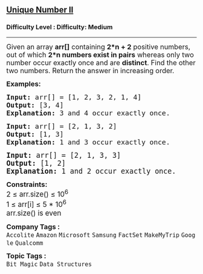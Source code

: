 <h2><a href="https://www.geeksforgeeks.org/problems/finding-the-numbers0215/1?_gl=1*1owho9d*_up*MQ..*_gs*MQ..&gclid=CjwKCAjwn6LABhBSEiwAsNJrjg8KhcsvgdbZLQ7hxgy-TpAMwJagKmkPh5LAG63ItjyULduCghiFtBoCYV8QAvD_BwE">Unique Number II</a></h2><h3>Difficulty Level : Difficulty: Medium</h3><hr><div class="problems_problem_content__Xm_eO"><p><span style="font-size: 18px;">Given an array <strong>arr[]</strong> containing <strong>2*n + 2</strong> positive numbers, out of which <strong>2*n numbers exist in pairs</strong> whereas only two number occur exactly once and are <strong>distinct</strong>. Find the other two numbers. Return the answer in increasing order.</span></p>
<p><span style="font-size: 18px;"><strong>Examples:</strong></span></p>
<pre><span style="font-size: 18px;"><strong>Input: </strong>arr[] = [1, 2, 3, 2, 1, 4]
<strong>Output: </strong>[3, 4] 
<strong>Explanation: </strong>3 and 4 occur exactly once.</span>
</pre>
<pre><span style="font-size: 18px;"><strong>Input: </strong>arr[] = [2, 1, 3, 2]
<strong>Output: </strong>[1, 3]
<strong>Explanation: </strong>1 and 3 occur exactly once.<br></span></pre>
<pre><span style="font-size: 14pt;"><strong>Input: </strong>arr[] = [2, 1, 3, 3]
<strong>Output: </strong>[1, 2]
<strong>Explanation: </strong>1 and 2 occur exactly once.</span></pre>
<p><span style="font-size: 18px;"><strong>Constraints:</strong><br><span style="font-size: 14pt;">2 ≤ arr.size() ≤ 10<sup>6&nbsp;</sup></span></span><br><span style="font-size: 14pt;">1 ≤ arr[i] ≤ 5 * 10<sup>6<br><span style="font-size: 14pt;">arr.size() is even</span></sup></span></p></div><p><span style=font-size:18px><strong>Company Tags : </strong><br><code>Accolite</code>&nbsp;<code>Amazon</code>&nbsp;<code>Microsoft</code>&nbsp;<code>Samsung</code>&nbsp;<code>FactSet</code>&nbsp;<code>MakeMyTrip</code>&nbsp;<code>Google</code>&nbsp;<code>Qualcomm</code>&nbsp;<br><p><span style=font-size:18px><strong>Topic Tags : </strong><br><code>Bit Magic</code>&nbsp;<code>Data Structures</code>&nbsp;
